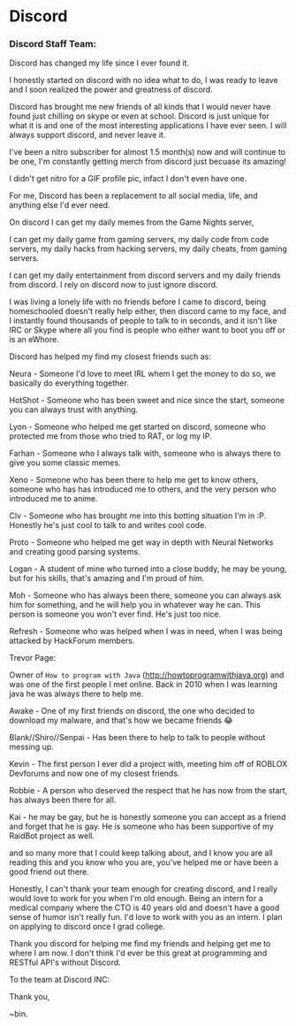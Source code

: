 # Discord

### Discord Staff Team:


Discord has changed my life since I ever found it.

I honestly started on discord with no idea what to do, I was ready to leave and I soon realized the power and greatness of discord.

Discord has brought me new friends of all kinds that I would never have found just chilling on skype or even at school. Discord is just unique for what it is and one of the most interesting applications I have ever seen. I will always support discord, and never leave it.

I've been a nitro subscriber for almost 1.5 month(s) now and will continue to be one, I'm constantly getting merch from discord just becuase its amazing!

I didn't get nitro for a GIF profile pic, infact I don't even have one.

For me, Discord has been a replacement to all social media, life, and anything else I'd ever need.

On discord I can get my daily memes from the Game Nights server,

I can get my daily game from gaming servers, my daily code from code servers, my daily hacks from hacking servers, my daily cheats, from gaming servers.

I can get my daily entertainment from discord servers and my daily friends from discord. I rely on discord now to just ignore discord.

I was living a lonely life with no friends before I came to discord, being homeschooled doesn't really help either, then discord came to my face, and I instantly found thousands of people to talk to in seconds, and it isn't like IRC or Skype where all you find is people who either want to boot you off or is an eWhore.

Discord has helped my find my closest friends such as:

Neura - Someone I'd love to meet IRL whem I get the money to do so, we basically do everything together.

HotShot - Someone who has been sweet and nice since the start, someone you can always trust with anything. 

Lyon - Someone who helped me get started on discord, someone who protected me from those who tried to RAT, or log my IP.

Farhan - Someone who I always talk with, someone who is always there to give you some classic memes.

Xeno - Someone who has been there to help me get to know others, someone who has has introduced me to others, and the very person who introduced me to anime. 

Clv - Someone who has brought me into this botting situation I'm in :P. Honestly he's just cool to talk to and writes cool code.

Proto - Someone who helped me get way in depth with Neural Networks and creating good parsing systems.

Logan - A student of mine who turned into a close buddy, he may be young, but for his skills, that's amazing and I'm proud of him.

Moh - Someone who has always been there, someone you can always ask him for something, and he will help you in whatever way he can. This person is someone you won't ever find. He's just too nice.

Refresh - Someone who was helped when I was in need, when I was being attacked by HackForum members.

Trevor Page:

Owner of `How to program with Java` (http://howtoprogramwithjava.org) and was one of the first people I met online. Back in 2010 when I was learning java he was always there to help me.

Awake - One of my first friends on discord, the one who decided to download my malware, and that's how we became friends :joy:

Blank//Shiro//Senpai - Has been there to help to talk to people without messing up.

Kevin - The first person I ever did a project with, meeting him off of ROBLOX Devforums and now one of my closest friends.

Robbie - A person who deserved the respect that he has now from the start, has always been there for all.

Kai - he may be gay, but he is honestly someone you can accept as a friend and forget that he is gay. He is someone who has been supportive of my RaidBot project as well.

and so many more that I could keep talking about, and I know you are all reading this and you know who you are, you've helped me or have been a good friend out there.

Honestly, I can't thank your team enough for creating discord, and I really would love to work for you when I'm old enough. Being an intern for a medical company where the CTO is 40 years old and doesn't have a good sense of humor isn't really fun. I'd love to work with you as an intern. I plan on applying to discord once I grad college.

Thank you discord for helping me find my friends and helping get me to where I am now. I don't think I'd ever be this great at programming and RESTful API's without Discord.

To the team at Discord INC:

Thank you,

   ~bin.
